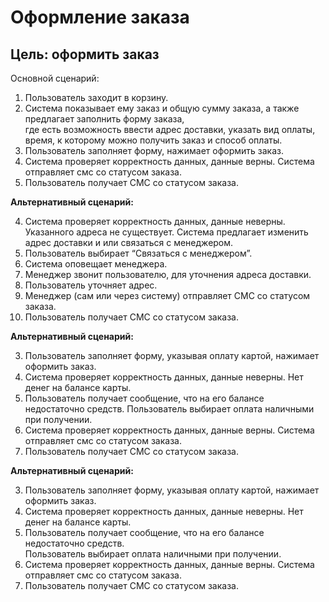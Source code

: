 # Оформление заказа

## Цель: оформить заказ

Основной сценарий:

1. Пользователь заходит в корзину.
2. Система показывает ему заказ и общую сумму заказа, а также предлагает заполнить форму заказа,<br>
где есть возможность ввести адрес доставки, указать вид оплаты, время, к которому можно получить заказ и способ оплаты.
3. Пользователь заполняет форму, нажимает оформить заказ.
4. Система проверяет корректность данных, данные верны. Система отправляет смс со статусом заказа.
5. Пользователь получает СМС со статусом заказа.

**Альтернативный сценарий:**

4. Система проверяет корректность данных, данные неверны. Указанного адреса не существует. Система предлагает изменить адрес доставки и или связаться с менеджером. 
5. Пользователь выбирает “Связаться с менеджером”.
6. Система оповещает менеджера.
7. Менеджер звонит пользователю, для уточнения адреса доставки.
8. Пользователь уточняет адрес.
9. Менеджер (сам или через систему) отправляет СМС со статусом заказа.
10. Пользователь получает СМС со статусом заказа.

**Альтернативный сценарий:**

3. Пользователь заполняет форму, указывая оплату картой, нажимает оформить заказ.
4. Система проверяет корректность данных, данные неверны. Нет денег на балансе карты.
5. Пользователь получает сообщение, что на его балансе недостаточно средств. Пользователь выбирает оплата наличными при получении.
6. Система проверяет корректность данных, данные верны. Система отправляет смс со статусом заказа.
7. Пользователь получает СМС со статусом заказа. 

**Альтернативный сценарий:**

3. Пользователь заполняет форму, указывая оплату картой, нажимает оформить заказ.
4. Система проверяет корректность данных, данные неверны. Нет денег на балансе карты.
5. Пользователь получает сообщение, что на его балансе недостаточно средств.<br>
Пользователь выбирает оплата наличными при получении.
6. Система проверяет корректность данных, данные верны. Система отправляет смс со статусом заказа.
7. Пользователь получает СМС со статусом заказа. 
